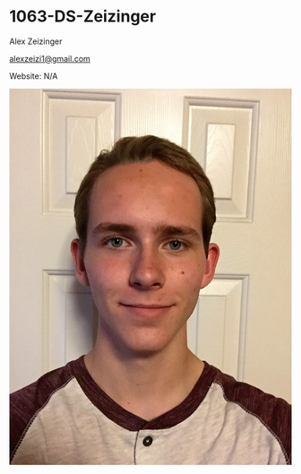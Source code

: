 # 1063-DS-Zeizinger
Alex Zeizinger

alexzeizi1@gmail.com

Website: N/A

![](https://github.com/azeizi09/1063-DS-Zeizinger/blob/master/IMG_2818.JPG)
